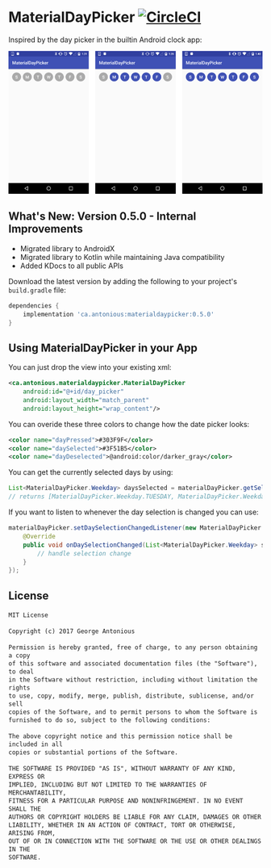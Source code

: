 # MaterialDayPicker [![CircleCI](https://circleci.com/gh/gantonious/MaterialDayPicker.svg?style=svg)](https://circleci.com/gh/gantonious/MaterialDayPicker)

Inspired by the day picker in the builtin Android clock app:

![Day picker screenshot](screenshots/selections.png)

## What's New: Version 0.5.0 -  Internal Improvements
- Migrated library to AndroidX
- Migrated library to Kotlin while maintaining Java compatibility
- Added KDocs to all public APIs

Download the latest version by adding the following to your project's `build.gradle` file:

```groovy
dependencies {
    implementation 'ca.antonious:materialdaypicker:0.5.0'
}
```

## Using MaterialDayPicker in your App

You can just drop the view into your existing xml:

```xml
<ca.antonious.materialdaypicker.MaterialDayPicker
    android:id="@+id/day_picker"
    android:layout_width="match_parent"
    android:layout_height="wrap_content"/>
```

You can overide these three colors to change how the date picker looks:

```xml
<color name="dayPressed">#303F9F</color>
<color name="daySelected">#3F51B5</color>
<color name="dayDeselected">@android:color/darker_gray</color>
```

You can get the currently selected days by using:

```java
List<MaterialDayPicker.Weekday> daysSelected = materialDayPicker.getSelectedDays();
// returns [MaterialDayPicker.Weekday.TUESDAY, MaterialDayPicker.Weekday.FRIDAY]
```

If you want to listen to whenever the day selection is changed you can use:

```java
materialDayPicker.setDaySelectionChangedListener(new MaterialDayPicker.DaySelectionChangedListener() {
    @Override
    public void onDaySelectionChanged(List<MaterialDayPicker.Weekday> selectedDays) {
        // handle selection change
    }
});
```

## License

```
MIT License

Copyright (c) 2017 George Antonious

Permission is hereby granted, free of charge, to any person obtaining a copy
of this software and associated documentation files (the "Software"), to deal
in the Software without restriction, including without limitation the rights
to use, copy, modify, merge, publish, distribute, sublicense, and/or sell
copies of the Software, and to permit persons to whom the Software is
furnished to do so, subject to the following conditions:

The above copyright notice and this permission notice shall be included in all
copies or substantial portions of the Software.

THE SOFTWARE IS PROVIDED "AS IS", WITHOUT WARRANTY OF ANY KIND, EXPRESS OR
IMPLIED, INCLUDING BUT NOT LIMITED TO THE WARRANTIES OF MERCHANTABILITY,
FITNESS FOR A PARTICULAR PURPOSE AND NONINFRINGEMENT. IN NO EVENT SHALL THE
AUTHORS OR COPYRIGHT HOLDERS BE LIABLE FOR ANY CLAIM, DAMAGES OR OTHER
LIABILITY, WHETHER IN AN ACTION OF CONTRACT, TORT OR OTHERWISE, ARISING FROM,
OUT OF OR IN CONNECTION WITH THE SOFTWARE OR THE USE OR OTHER DEALINGS IN THE
SOFTWARE.
```
